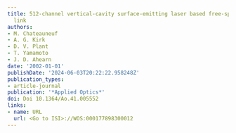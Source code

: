 ```yaml
---
title: 512-channel vertical-cavity surface-emitting laser based free-space optical
  link
authors:
- M. Chateauneuf
- A. G. Kirk
- D. V. Plant
- T. Yamamoto
- J. D. Ahearn
date: '2002-01-01'
publishDate: '2024-06-03T20:22:22.958248Z'
publication_types:
- article-journal
publication: '*Applied Optics*'
doi: Doi 10.1364/Ao.41.005552
links:
- name: URL
  url: <Go to ISI>://WOS:000177898300012
---
```

